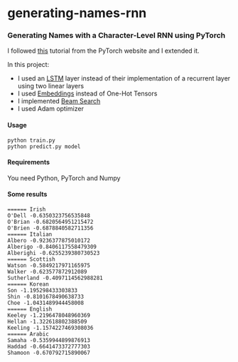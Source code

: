 # generating-names-rnn
### Generating Names with a Character-Level RNN using PyTorch

I followed [this](http://pytorch.org/tutorials/intermediate/char_rnn_generation_tutorial.html) tutorial from the PyTorch website and I extended it.

In this project:
* I used an [LSTM](http://colah.github.io/posts/2015-08-Understanding-LSTMs/) layer instead of their implementation of a recurrent layer using two linear layers
* I used [Embeddings](http://colah.github.io/posts/2014-07-NLP-RNNs-Representations/) instead of One-Hot Tensors
* I implemented [Beam Search](https://en.wikipedia.org/wiki/Beam_search)
* I used Adam optimizer

#### Usage
```
python train.py
python predict.py model
```

#### Requirements 
You need Python, PyTorch and Numpy

#### Some results
```
====== Irish
O'Dell -0.6350323756535848
O'Brian -0.6820564951215472
O'Brien -0.6878840582711356
====== Italian
Albero -0.9236377875010172
Alberigo -0.8406117558479309
Alberighi -0.6255239380730523
====== Scottish
Watson -0.5849217971165975
Walker -0.623577872912089
Sutherland -0.4097114562988281
====== Korean
Son -1.195298433303833
Shin -0.8101678490638733
Choe -1.0431489944458008
====== English
Keeley -1.2196478048960369
Hellan -1.322618802388509
Keeling -1.1574227469308036
====== Arabic
Samaha -0.5359944899876913
Haddad -0.6641473372777303
Shamoon -0.670792715890067
```

